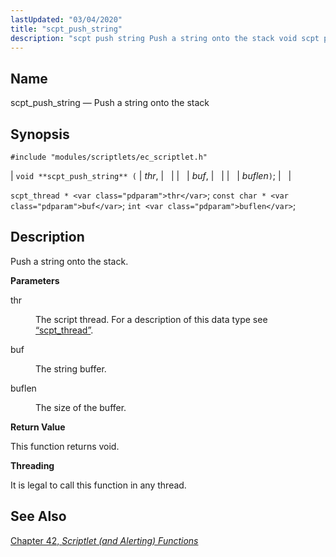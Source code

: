 ```yaml
---
lastUpdated: "03/04/2020"
title: "scpt_push_string"
description: "scpt push string Push a string onto the stack void scpt push string thr buf buflen scpt thread thr const char buf int buflen Push a string onto the stack thr The script thread For a description of this data type see Section 68 72 scpt thread buf The string..."
---
```


<a name="apis.scpt_push_string"></a> 
## Name

scpt_push_string — Push a string onto the stack

## Synopsis

`#include "modules/scriptlets/ec_scriptlet.h"`

| `void **scpt_push_string** (` | <var class="pdparam">thr</var>, |   |
|   | <var class="pdparam">buf</var>, |   |
|   | <var class="pdparam">buflen</var>`)`; |   |

`scpt_thread * <var class="pdparam">thr</var>`;
`const char * <var class="pdparam">buf</var>`;
`int <var class="pdparam">buflen</var>`;<a name="idp59411584"></a> 
## Description

Push a string onto the stack.

**<a name="idp59412800"></a> Parameters**

<dl class="variablelist">

<dt>thr</dt>

<dd>

The script thread. For a description of this data type see [“scpt_thread”](/momentum/3/3-api/structs-scpt-thread).

</dd>

<dt>buf</dt>

<dd>

The string buffer.

</dd>

<dt>buflen</dt>

<dd>

The size of the buffer.

</dd>

</dl>

**<a name="idp59419776"></a> Return Value**

This function returns void.

**<a name="idp59420688"></a> Threading**

It is legal to call this function in any thread.

<a name="idp59422240"></a> 
## See Also

[Chapter 42, *Scriptlet (and Alerting) Functions*](script "Chapter 42. Scriptlet (and Alerting) Functions")